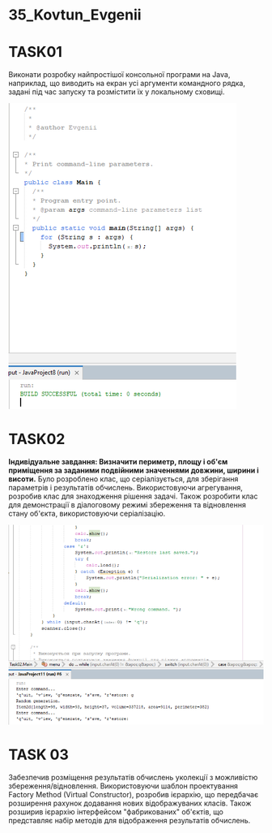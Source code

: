 
# 35_Kovtun_Evgenii
# TASK01

Виконати розробку найпростішої консольної програми на Java, наприклад, що виводить на екран усі аргументи командного рядка, задані під час запуску та розмістити їх у локальному сховищі.

![enter image description here](https://github.com/Zheka2025/35_Kovtun_Evgenii/blob/master/Image/Task02.png?raw=true)

# TASK02

**Індивідуальне завдання: Визначити периметр, площу і об'єм приміщення за заданими подвійними значеннями довжини, ширини і висоти.**
Було розроблено клас, що серіалізується, для зберігання параметрів і результатів
обчислень. Використовуючи агрегування, розробив клас для знаходження рішення
задачі. 
Також розробити клас для демонстрації в діалоговому режимі збереження та
відновлення стану об'єкта, використовуючи серіалізацію.

![enter image description here](https://github.com/Zheka2025/35_Kovtun_Evgenii/blob/master/Image/Task01.png?raw=true)

# TASK 03

Забезпечив розміщення результатів обчислень уколекції з можливістю збереження/відновлення.
Використовуючи шаблон проектування Factory Method (Virtual Constructor), розробив ієрархію, що передбачає розширення рахунок додавання
нових відображуваних класів.
Також розширив ієрархію інтерфейсом "фабрикованих" об'єктів, що представляє набір методів для відображення результатів обчислень.

